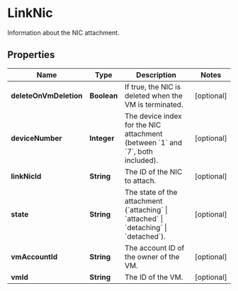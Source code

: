 

# LinkNic

Information about the NIC attachment.

## Properties

| Name | Type | Description | Notes |
|------------ | ------------- | ------------- | -------------|
|**deleteOnVmDeletion** | **Boolean** | If true, the NIC is deleted when the VM is terminated. |  [optional] |
|**deviceNumber** | **Integer** | The device index for the NIC attachment (between &#x60;1&#x60; and &#x60;7&#x60;, both included). |  [optional] |
|**linkNicId** | **String** | The ID of the NIC to attach. |  [optional] |
|**state** | **String** | The state of the attachment (&#x60;attaching&#x60; \\| &#x60;attached&#x60; \\| &#x60;detaching&#x60; \\| &#x60;detached&#x60;). |  [optional] |
|**vmAccountId** | **String** | The account ID of the owner of the VM. |  [optional] |
|**vmId** | **String** | The ID of the VM. |  [optional] |



